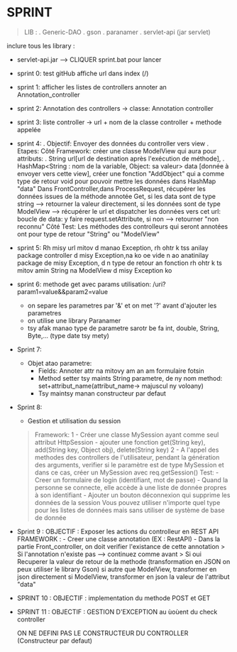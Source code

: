 # SPRINT

   > LIB :
      . Generic-DAO
      . gson
      . paranamer
      . servlet-api (jar servlet)

inclure tous les library :
   - servlet-api.jar
--> CLIQUER sprint.bat pour lancer

- sprint 0:
   test gitHub
   affiche url dans index (/)
- sprint 1:
   afficher les listes de controllers annoter an Annotation_controller
- sprint 2:
   Annotation des controllers -> classe: Annotation controller
- sprint 3:
   liste controller -> url + nom de la classe controller + methode appelée 
- sprint 4:
   . Objectif: Envoyer des données du controller vers view
   . Etapes:
      Côté Framework:
         créer une classe ModelView qui aura pour attributs:
            . String url[url de destination après l'exécution de méthode], 
            . HashMap<String : nom de la variable, Object: sa valeur> data [donnée à envoyer vers cette view],
         créer une fonction "AddObject" qui a comme type de retour void pour pouvoir mettre les données dans HashMap "data"
         Dans FrontController,dans ProcessRequest, récupérer les données issues de la méthode annotée Get, si les data sont de type string --> retourner la valeur directement, si les données sont de type ModelView --> récupérer le url et dispatcher les données vers cet url: boucle de data: y faire request.setAttribute, si non --> retourner "non reconnu"
      Côté Test: 
         Les méthodes des controlleurs qui seront annotées ont pour type de retour "String" ou "ModelView"
- sprint 5:
   Rh misy url mitov d manao Exception, rh ohtr k tss anilay package controller d misy Exception,na ko oe vide n ao anatinilay package de misy Exception, d n type de retour an fonction rh ohtr k ts mitov amin String na ModelView d misy Exception ko
- sprint 6:
   methode get avec params
   utilisation: /uri?param1=value&&param2=value
   * on separe les parametres par '&' et on met '?' avant d'ajouter les parametres
   * on utilise une library Paranamer
   * tsy afak manao type de parametre sarotr be fa int, double, String, Byte,... (type date tsy mety)
- Sprint 7:
   * Objet atao parametre:
      - Fields: Annoter attr na mitovy am an am formulaire fotsin
      - Method setter tsy maints String parametre, de ny nom method: set+attribut_name(attribut_name-> majuscul ny voloany)
      - Tsy maintsy manan constructeur par defaut

- Sprint 8:
   * Gestion et utilisation du session
   > Framework:
      1
      - Créer une classe MySession ayant comme seul attribut  HttpSession
      - ajouter une fonction get(String key), add(String key, Object obj), delete(String key)
      2
      - A l'appel des methodes des controllers de l'utilisateur, pendant la génération des arguments, verifier 
      si le paramètre est de type MySession et dans ce cas, créer un MySession avec req.getSession()
   > Test:
      - Creer un formulaire de login (identifiant, mot de passe)
      - Quand la personne se connecte, elle accède à une liste de donnée propres à son identifiant
      - Ajouter un bouton déconnexion qui supprime les données de la session
   > Vous pouvez utiliser n'importe quel type pour les listes de données mais sans utiliser de système  de base de donnée

- Sprint 9 :
   OBJECTIF : Exposer les actions du controlleur en REST API
   FRAMEWORK :
      - Creer une classe annotation (EX : RestAPI)
      - Dans la partie Front_controller, on doit verifier l'existance de cette annotation
         > Si l'annotation n'existe pas --> continuez comme avant
         > Si oui
            Recuperer la valeur de retour de la methode
               (transformation en JSON on peux utiliser le library Gson)
               si autre que ModelView, transformer en json directement
               si ModelView, transformer en json la valeur de l'attribut "data"
- SPRINT 10 : 
   OBJECTIF : implementation du methode POST et GET
- SPRINT 11 :
   OBJECTIF : GESTION D'EXCEPTION au ùoùent du check controller

   ON NE DEFINI PAS LE CONSTRUCTEUR DU CONTROLLER (Constructeur par defaut)